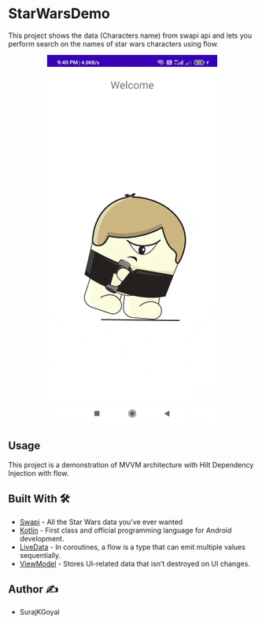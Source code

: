 # StarWarsDemo
This project shows the data (Characters name) from swapi api and lets you perform search on the names of star wars characters using flow.


<p align="center">
<img src="extras/swapi_gif.gif"/>
</p>

## Usage

This project is a demonstration of MVVM architecture with Hilt Dependency Injection with flow.


## Built With 🛠

- [Swapi](https://swapi.dev/) - All the Star Wars data you've ever wanted
- [Kotlin](https://kotlinlang.org/) - First class and official programming language for Android development.
- [LiveData](https://developer.android.com/kotlin/flow) - In coroutines, a flow is a type that can emit multiple values sequentially.
- [ViewModel](https://developer.android.com/topic/libraries/architecture/viewmodel) - Stores UI-related data that isn't destroyed on UI changes. 

## Author ✍️

- SurajKGoyal